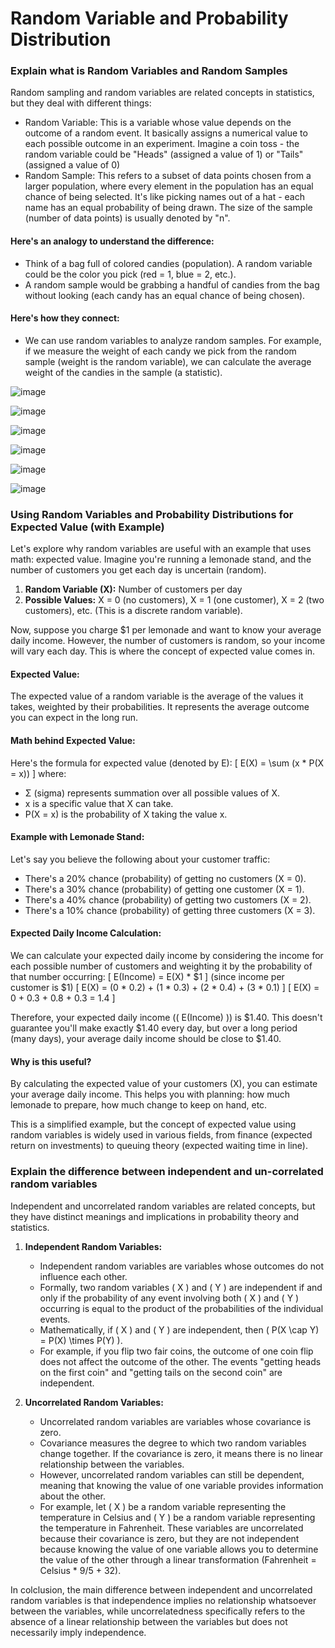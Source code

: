# Random Variable and Probability Distribution

### Explain what is Random Variables and Random Samples
Random sampling and random variables are related concepts in statistics, but they deal with different things:
- Random Variable: This is a variable whose value depends on the outcome of a random event. It basically assigns a numerical value to each possible outcome in an experiment. Imagine a coin toss - the random variable could be "Heads" (assigned a value of 1) or "Tails" (assigned a value of 0)
- Random Sample: This refers to a subset of data points chosen from a larger population, where every element in the population has an equal chance of being selected. It's like picking names out of a hat - each name has an equal probability of being drawn. The size of the sample (number of data points) is usually denoted by "n".

#### Here's an analogy to understand the difference:
- Think of a bag full of colored candies (population). A random variable could be the color you pick (red = 1, blue = 2, etc.).
- A random sample would be grabbing a handful of candies from the bag without looking (each candy has an equal chance of being chosen).
#### Here's how they connect:
- We can use random variables to analyze random samples. For example, if we measure the weight of each candy we pick from the random sample (weight is the random variable), we can calculate the average weight of the candies in the sample (a statistic).

![image](https://github.com/nehakardam/Probability-Statistics-for-Machine-Learning-/assets/70997776/e1944af7-b630-4e01-ba5d-680a03a9570e)

![image](https://github.com/nehakardam/Probability-Statistics-for-Machine-Learning-/assets/70997776/e57b0840-1ccc-41a8-9eda-e3b23566314c)

![image](https://github.com/nehakardam/Probability-Statistics-for-Machine-Learning-/assets/70997776/dc1eadf1-3b31-4232-8a72-fc3f2badeca0)

![image](https://github.com/nehakardam/Probability-Statistics-for-Machine-Learning-/assets/70997776/bc5823be-29a4-4f48-85ca-84abe74a4fe7)

![image](https://github.com/nehakardam/Probability-Statistics-for-Machine-Learning-/assets/70997776/cc046510-c514-4fac-ad12-df25631bc51f)

![image](https://github.com/nehakardam/Probability-Statistics-for-Machine-Learning-/assets/70997776/e0b359b4-2971-4f09-8854-908fd55fe9ac)


### Using Random Variables and Probability Distributions for Expected Value (with Example)

Let's explore why random variables are useful with an example that uses math: expected value. Imagine you're running a lemonade stand, and the number of customers you get each day is uncertain (random).

1. **Random Variable (X):** Number of customers per day
2. **Possible Values:** X = 0 (no customers), X = 1 (one customer), X = 2 (two customers), etc. (This is a discrete random variable).

Now, suppose you charge $1 per lemonade and want to know your average daily income. However, the number of customers is random, so your income will vary each day. This is where the concept of expected value comes in.

#### Expected Value:
The expected value of a random variable is the average of the values it takes, weighted by their probabilities. It represents the average outcome you can expect in the long run.

#### Math behind Expected Value:
Here's the formula for expected value (denoted by E):
\[ E(X) = \sum (x * P(X = x)) \]
where:
- Σ (sigma) represents summation over all possible values of X.
- x is a specific value that X can take.
- P(X = x) is the probability of X taking the value x.

#### Example with Lemonade Stand:
Let's say you believe the following about your customer traffic:
- There's a 20% chance (probability) of getting no customers (X = 0).
- There's a 30% chance (probability) of getting one customer (X = 1).
- There's a 40% chance (probability) of getting two customers (X = 2).
- There's a 10% chance (probability) of getting three customers (X = 3).

#### Expected Daily Income Calculation:
We can calculate your expected daily income by considering the income for each possible number of customers and weighting it by the probability of that number occurring:
\[ E(Income) = E(X) * $1 \] (since income per customer is $1)
\[ E(X) = (0 * 0.2) + (1 * 0.3) + (2 * 0.4) + (3 * 0.1) \]
\[ E(X) = 0 + 0.3 + 0.8 + 0.3 = 1.4 \]

Therefore, your expected daily income (\( E(Income) \)) is $1.40. This doesn't guarantee you'll make exactly $1.40 every day, but over a long period (many days), your average daily income should be close to $1.40.

#### Why is this useful?
By calculating the expected value of your customers (X), you can estimate your average daily income. This helps you with planning: how much lemonade to prepare, how much change to keep on hand, etc.

This is a simplified example, but the concept of expected value using random variables is widely used in various fields, from finance (expected return on investments) to queuing theory (expected waiting time in line).

### Explain the difference between independent and un-correlated random variables

Independent and uncorrelated random variables are related concepts, but they have distinct meanings and implications in probability theory and statistics.

1. **Independent Random Variables:**
   - Independent random variables are variables whose outcomes do not influence each other.
   - Formally, two random variables \( X \) and \( Y \) are independent if and only if the probability of any event involving both \( X \) and \( Y \) occurring is equal to the product of the probabilities of the individual events.
   - Mathematically, if \( X \) and \( Y \) are independent, then \( P(X \cap Y) = P(X) \times P(Y) \).
   - For example, if you flip two fair coins, the outcome of one coin flip does not affect the outcome of the other. The events "getting heads on the first coin" and "getting tails on the second coin" are independent.

2. **Uncorrelated Random Variables:**
   - Uncorrelated random variables are variables whose covariance is zero.
   - Covariance measures the degree to which two random variables change together. If the covariance is zero, it means there is no linear relationship between the variables.
   - However, uncorrelated random variables can still be dependent, meaning that knowing the value of one variable provides information about the other.
   - For example, let \( X \) be a random variable representing the temperature in Celsius and \( Y \) be a random variable representing the temperature in Fahrenheit. These variables are uncorrelated because their covariance is zero, but they are not independent because knowing the value of one variable allows you to determine the value of the other through a linear transformation (Fahrenheit = Celsius * 9/5 + 32).

In colclusion, the main difference between independent and uncorrelated random variables is that independence implies no relationship whatsoever between the variables, while uncorrelatedness specifically refers to the absence of a linear relationship between the variables but does not necessarily imply independence.



